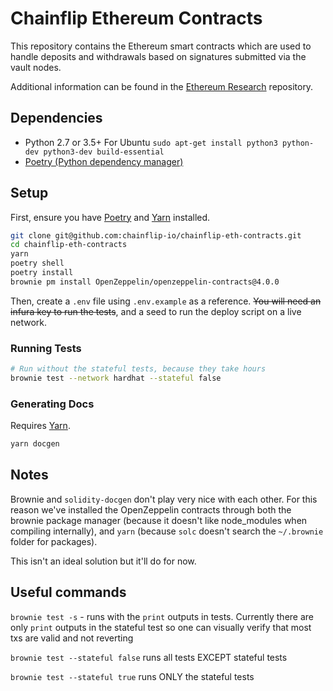# Chainflip Ethereum Contracts

This repository contains the Ethereum smart contracts which are used to handle deposits and withdrawals based on signatures submitted via the vault nodes.

Additional information can be found in the [Ethereum Research](https://github.com/chainflip-io/ethereum-research) repository.

## Dependencies

- Python 2.7 or 3.5+
For Ubuntu `sudo apt-get install python3 python-dev python3-dev build-essential`
- [Poetry (Python dependency manager)](https://python-poetry.org/docs/)

## Setup

First, ensure you have [Poetry](https://python-poetry.org) and [Yarn](https://yarnpkg.com) installed.

```bash
git clone git@github.com:chainflip-io/chainflip-eth-contracts.git
cd chainflip-eth-contracts
yarn
poetry shell
poetry install
brownie pm install OpenZeppelin/openzeppelin-contracts@4.0.0
```

Then, create a `.env` file using `.env.example` as a reference. ~~You will need an infura key to run the tests~~, and a seed to run the deploy script on a live network.

### Running Tests

```bash
# Run without the stateful tests, because they take hours
brownie test --network hardhat --stateful false
```

### Generating Docs

Requires [Yarn](https://yarnpkg.com).

```bash
yarn docgen
```

## Notes

Brownie and `solidity-docgen` don't play very nice with each other. For this reason we've installed the OpenZeppelin contracts through both the brownie package manager (because it doesn't like node_modules when compiling internally), and `yarn` (because `solc` doesn't search the `~/.brownie` folder for packages).

This isn't an ideal solution but it'll do for now.

## Useful commands

`brownie test -s` - runs with the `print` outputs in tests. Currently there are only `print` outputs in the stateful test so one can visually verify that most txs are valid and not reverting

`brownie test --stateful false` runs all tests EXCEPT stateful tests

`brownie test --stateful true` runs ONLY the stateful tests